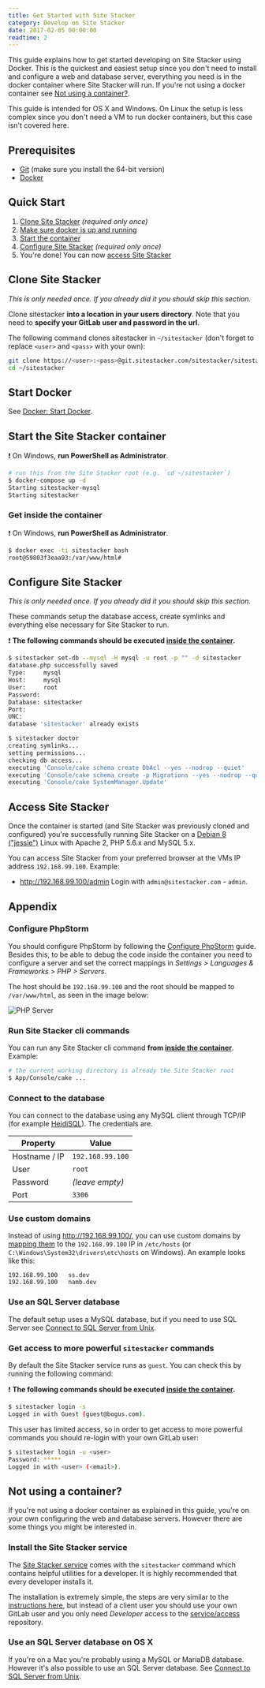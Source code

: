 ```yaml
---
title: Get Started with Site Stacker
category: Develop on Site Stacker
date: 2017-02-05 00:00:00
readtime: 2
---
```


This guide explains how to get started developing on Site Stacker using Docker. This is the quickest and easiest setup since you don't need to install and configure a web and database server, everything you need is in the docker container where Site Stacker will run. If you're not using a docker container see [Not using a container?](#not-using-a-container).

This guide is intended for OS X and Windows. On Linux the setup is less complex since you don't need a VM to run docker containers, but this case isn't covered here.

## Prerequisites

- [Git](https://git-scm.com/downloads) (make sure you install the 64-bit version)
- [Docker](docker)

## Quick Start

1. [Clone Site Stacker](#clone-site-stacker) *(required only once)*
2. [Make sure docker is up and running](#start-docker)
3. [Start the container](#start-the-site-stacker-container)
4. [Configure Site Stacker](#configure-site-stacker) *(required only once)*
5. You're done! You can now [access Site Stacker](#access-site-stacker)

## Clone Site Stacker

*This is only needed once. If you already did it you should skip this section.*

Clone sitestacker **into a location in your users directory**. Note that you need to **specify your GitLab user and password in the url**.

The following command clones sitestacker in `~/sitestacker` (don't forget to replace `<user>` and `<pass>` with your own):

```sh
git clone https://<user>:<pass>@git.sitestacker.com/sitestacker/sitestacker.git ~/sitestacker
cd ~/sitestacker
```

## Start Docker

See [Docker: Start Docker](docker#start-docker).

## Start the Site Stacker container

:exclamation: On Windows, **run PowerShell as Administrator**.

```sh
# run this from the Site Stacker root (e.g. `cd ~/sitestacker`)
$ docker-compose up -d
Starting sitestacker-mysql
Starting sitestacker
```

### Get inside the container

:exclamation: On Windows, **run PowerShell as Administrator**.

```sh
$ docker exec -ti sitestacker bash
root@59803f3eaa93:/var/www/html#
```

## Configure Site Stacker

*This is only needed once. If you already did it you should skip this section.*

These commands setup the database access, create symlinks and everything else necessary for Site Stacker to run.

:exclamation: **The following commands should be executed [inside the container](#get-inside-the-container).**

```sh
$ sitestacker set-db --mysql -H mysql -u root -p "" -d sitestacker
database.php successfully saved
Type:     mysql
Host:     mysql
User:     root
Password:
Database: sitestacker
Port:
UNC:
database 'sitestacker' already exists

$ sitestacker doctor
creating symlinks...
setting permissions...
checking db access...
executing 'Console/cake schema create DbAcl --yes --nodrop --quiet'
executing 'Console/cake schema create -p Migrations --yes --nodrop --quiet'
executing 'Console/cake SystemManager.Update'
```

## Access Site Stacker

Once the container is started (and Site Stacker was previously cloned and configured) you're successfully running Site Stacker on a [Debian 8 ("jessie")](https://www.debian.org/releases/jessie/) Linux with Apache 2, PHP 5.6.x and MySQL 5.x.

You can access Site Stacker from your preferred browser at the VMs IP address `192.168.99.100`. Example:

- <http://192.168.99.100/admin> Login with `admin@sitestacker.com` - `admin`.

## Appendix

### Configure PhpStorm

You should configure PhpStorm by following the [Configure PhpStorm](configure-phpstorm) guide. Besides this, to be able to debug the code inside the container you need to configure a server and set the correct mappings in *Settings &gt; Languages & Frameworks &gt; PHP &gt; Servers*.

The host should be `192.168.99.100` and the root should be mapped to `/var/www/html`, as seen in the image below:

![PHP Server](https://git.sitestacker.com/sitestacker/docs/uploads/783d5be704495150a8494554c6f7810e/image.png)

### Run Site Stacker cli commands

You can run any Site Stacker cli command **from [inside the container](#get-inside-the-container)**. Example:

```sh
# the current working directory is already the Site Stacker root
$ App/Console/cake ...
```

### Connect to the database

You can connect to the database using any MySQL client through TCP/IP (for example [HeidiSQL](http://www.heidisql.com/)). The credentials are.

Property | Value
---- | ----
Hostname / IP | `192.168.99.100`
User | `root`
Password | *(leave empty)*
Port | `3306`

### Use custom domains

Instead of using <http://192.168.99.100/>, you can use custom domains by [mapping them](https://en.wikipedia.org/wiki/Hosts_(file)) to the `192.168.99.100` IP in `/etc/hosts` (or `C:\Windows\System32\drivers\etc\hosts` on Windows). An example looks like this:

```
192.168.99.100   ss.dev
192.168.99.100   namb.dev
```

### Use an SQL Server database

The default setup uses a MySQL database, but if you need to use SQL Server see [Connect to SQL Server from Unix](connect-to-sql-server-from-unix).

### Get access to more powerful `sitestacker` commands

By default the Site Stacker service runs as `guest`. You can check this by running the following command:

:exclamation: **The following commands should be executed [inside the container](#get-inside-the-container).**

```sh
$ sitestacker login -s
Logged in with Guest (guest@bogus.com).
```

This user has limited access, so in order to get access to more powerful commands you should re-login with your own GitLab user:

```sh
$ sitestacker login -u <user>
Password: *****
Logged in with <user> (<email>).
```

## Not using a container?

If you're not using a docker container as explained in this guide, you're on your own configuring the web and database servers. However there are some things you might be interested in.

### Install the Site Stacker service

The [Site Stacker service](http://sitestacker.github.io/service/) comes with the `sitestacker` command which contains helpful utilities for a developer. It is highly recommended that every developer installs it.

The installation is extremely simple, the steps are very similar to the [instructions here](install-on-production#install-the-site-stacker-service), but instead of a client user you should use your own GitLab user and you only need *Developer* access to the [service/access](https://git.sitestacker.com/service/access) repository.

### Use an SQL Server database on OS X

If you're on a Mac you're probably using a MySQL or MariaDB database. However it's also possible to use an SQL Server database. See [Connect to SQL Server from Unix](connect-to-sql-server-from-unix).
